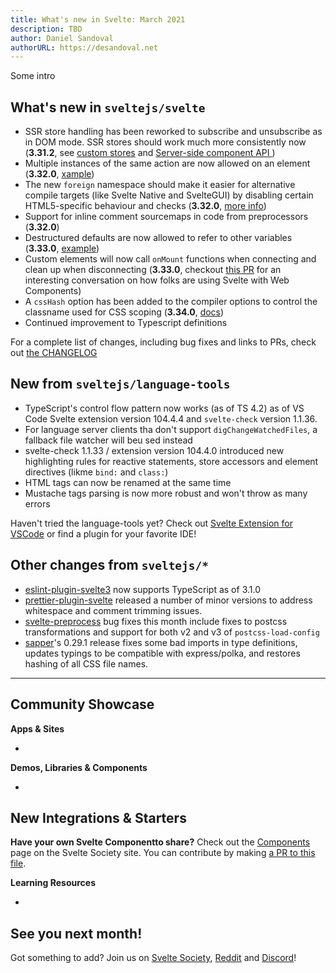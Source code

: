```yaml
---
title: What's new in Svelte: March 2021
description: TBD
author: Daniel Sandoval
authorURL: https://desandoval.net
---
```


Some intro

## What's new in `sveltejs/svelte`
* SSR store handling has been reworked to subscribe and unsubscribe as in DOM mode. SSR stores should work much more consistently now (**3.31.2**, see [custom stores](https://svelte.dev/examples#custom-stores) and [Server-side component API ](https://svelte.dev/docs#Server-side_component_API))
* Multiple instances of the same action are now allowed on an element (**3.32.0**, [xample](https://svelte.dev/repl/01a14375951749dab9579cb6860eccde?version=3.32.0))
* The new `foreign` namespace should make it easier for alternative compile targets (like Svelte Native and SvelteGUI) by disabling certain HTML5-specific behaviour and checks (**3.32.0**, [more info](https://github.com/sveltejs/svelte/pull/5652))
* Support for inline comment sourcemaps in code from preprocessors (**3.32.0**)
* Destructured defaults are now allowed to refer to other variables (**3.33.0**, [example](https://svelte.dev/repl/0ee7227e1b45465b9b47d7a5ae2d1252?version=3.33.0))
* Custom elements will now call `onMount` functions when connecting and clean up when disconnecting (**3.33.0**, checkout [this PR](https://github.com/sveltejs/svelte/pull/4522) for an interesting conversation on how folks are using Svelte with Web Components)
* A `cssHash` option has been added to the compiler options to control the classname used for CSS scoping (**3.34.0**, [docs](https://svelte.dev/docs#svelte_compile))
* Continued improvement to Typescript definitions

For a complete list of changes, including bug fixes and links to PRs, check out [the CHANGELOG](https://github.com/sveltejs/svelte/blob/master/CHANGELOG.md)


## New from `sveltejs/language-tools`

- TypeScript's control flow pattern now works (as of TS 4.2) as of VS Code Svelte extension version 104.4.4 and `svelte-check` version 1.1.36.
- For language server clients tha don't support `digChangeWatchedFiles`, a fallback file watcher will beu sed instead
- svelte-check 1.1.33 / extension version 104.4.0 introduced new highlighting rules for reactive statements, store accessors and element directives (likme `bind:` and `class:`)
- HTML tags can now be renamed at the same time
- Mustache tags parsing is now more robust and won't throw as many errors

Haven't tried the language-tools yet? Check out [Svelte Extension for VSCode](https://marketplace.visualstudio.com/items?itemName=svelte.svelte-vscode) or find a plugin for your favorite IDE!

## Other changes from `sveltejs/*`

- [eslint-plugin-svelte3](https://github.com/sveltejs/eslint-plugin-svelte3) now supports TypeScript as of 3.1.0
- [prettier-plugin-svelte](https://github.com/sveltejs/prettier-plugin-svelte/) released a number of minor versions to address whitespace and comment trimming issues.
- [svelte-preprocess](https://github.com/sveltejs/svelte-preprocess/) bug fixes this month include fixes to postcss transformations and support for both v2 and v3 of `postcss-load-config`
- [sapper](https://github.com/sveltejs/sapper/)'s 0.29.1 release fixes some bad imports in type definitions, updates typings to be compatible with express/polka, and restores hashing of all CSS file names.

---

## Community Showcase

**Apps & Sites**

- 


**Demos, Libraries & Components**

- 


**New Integrations & Starters**
- 

**Have your own Svelte Componentto share?** Check out the [Components](https://sveltesociety.dev/components) page on the Svelte Society site. You can contribute by making [a PR to this file](https://github.com/svelte-society/sveltesociety.dev/blob/master/src/pages/components/components.json).

**Learning Resources**

- 

## See you next month!

Got something to add? Join us on [Svelte Society](https://sveltesociety.dev/), [Reddit](https://www.reddit.com/r/sveltejs/) and [Discord](https://discord.com/invite/yy75DKs)!
